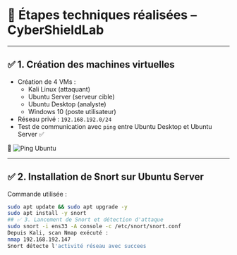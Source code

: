 # 📘 Étapes techniques réalisées – CyberShieldLab

---

## ✅ 1. Création des machines virtuelles

- Création de 4 VMs :
  - Kali Linux (attaquant)
  - Ubuntu Server (serveur cible)
  - Ubuntu Desktop (analyste)
  - Windows 10 (poste utilisateur)
- Réseau privé : `192.168.192.0/24`
- Test de communication avec `ping` entre Ubuntu Desktop et Ubuntu Server ✅

📸 ![Ping Ubuntu](../images/ping_ubuntu.png)

---

## ✅ 2. Installation de Snort sur Ubuntu Server

Commande utilisée :
```bash
sudo apt update && sudo apt upgrade -y
sudo apt install -y snort
## ✅ 3. Lancement de Snort et détection d'attaque
sudo snort -i ens33 -A console -c /etc/snort/snort.conf
Depuis Kali, scan Nmap exécuté :
nmap 192.168.192.147
Snort détecte l'activité réseau avec succees 
